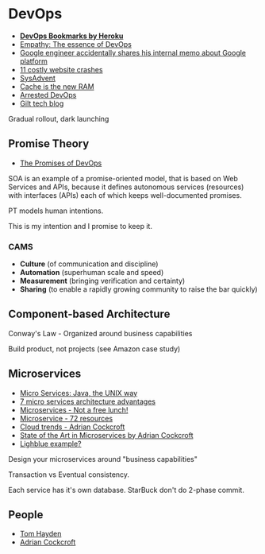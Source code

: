 # DevOps

* [**DevOps Bookmarks by Heroku**](http://www.devopsbookmarks.com/)
* [Empathy: The essence of DevOps](http://blog.ingineering.it/post/72964480807/empathy-the-essence-of-devops)
* [Google engineer accidentally shares his internal memo about Google platform](http://siliconangle.com/furrier/2011/10/12/google-engineer-accidently-shares-his-internal-memo-about-google-platform/)
* [11 costly website crashes](http://blog.smartbear.com/web-performance/11-costly-website-crashes-application-performance-bloopers/?imm_mid=0cb5e9&cmp=em-webops-na-na-newsltr_20150123)
* [SysAdvent](http://sysadvent.blogspot.sg/)
* [Cache is the new RAM](http://blog.memsql.com/cache-is-the-new-ram/)
* [Arrested DevOps](http://www.arresteddevops.com/)
* [Gilt tech blog](http://tech.gilt.com/)

Gradual rollout, dark launching

## Promise Theory

* [The Promises of DevOps](http://markburgess.org/blog_devops.html)

SOA is an example of a promise-oriented model, that is based on Web Services and APIs, because it defines autonomous services (resources) with interfaces (APIs) each of which keeps well-documented promises.

PT models human intentions.

This is my intention and I promise to keep it.

### CAMS

* **Culture** (of communication and discipline)
* **Automation** (superhuman scale and speed)
* **Measurement** (bringing verification and certainty)
* **Sharing** (to enable a rapidly growing community to raise the bar quickly)


## Component-based Architecture

Conway's Law - Organized around business capabilities

Build product, not projects (see Amazon case study)

## Microservices

* [Micro Services: Java, the UNIX way](http://www.infoq.com/presentations/Micro-Services)
* [7 micro services architecture advantages](http://eugenedvorkin.com/seven-micro-services-architecture-advantages/)
* [Microservices - Not a free lunch!](http://highscalability.com/blog/2014/4/8/microservices-not-a-free-lunch.html)
* [Microservice - 72 resources](http://blog.arkency.com/2014/07/microservices-72-resources/)
* [Cloud trends - Adrian Cockcroft](https://www.youtube.com/watch?v=VaFktjlLp5M)
* [State of the Art in Microservices by Adrian Cockcroft](https://www.youtube.com/watch?v=nMTaS07i3jk)
* [Lighblue example?](https://github.com/lightblue-platform/lightblue)

Design your microservices around "business capabilities"

Transaction vs Eventual consistency.

Each service has it's own database. StarBuck don't do 2-phase commit.

## People

* [Tom Hayden](http://tomhayden3.com/)
* [Adrian Cockcroft](http://perfcap.blogspot.sg/)